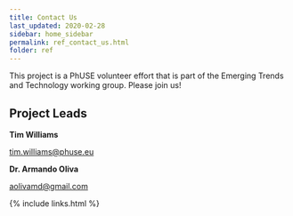 ```yaml
---
title: Contact Us
last_updated: 2020-02-28
sidebar: home_sidebar
permalink: ref_contact_us.html
folder: ref
---
```


This project is a PhUSE volunteer effort that is part of the Emerging Trends and Technology working group. Please join us!


## Project Leads

**Tim Williams**

<a href = 'mailto:tim.williams@phuse.eu?subject = "PHUSE Project: SEND Conformance and Validation"'>tim.williams@phuse.eu</a>

**Dr. Armando Oliva**

<a href = 'mailto:aolivamd@gmail.com?subject = "PhUSE Project: SEND Conformance and Validation"'>aolivamd@gmail.com</a>


{% include links.html %}
